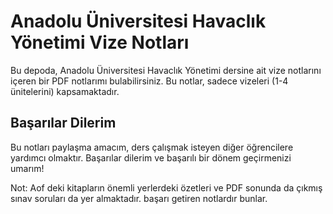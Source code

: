 # Anadolu Üniversitesi Havaclık Yönetimi Vize Notları

Bu depoda, Anadolu Üniversitesi Havaclık Yönetimi dersine ait vize notlarını içeren bir PDF notlarımı bulabilirsiniz. Bu notlar, sadece vizeleri (1-4 ünitelerini) kapsamaktadır.

## Başarılar Dilerim
Bu notları paylaşma amacım, ders çalışmak isteyen diğer öğrencilere yardımcı olmaktır. Başarılar dilerim ve başarılı bir dönem geçirmenizi umarım!

Not: Aof deki kitapların önemli yerlerdeki özetleri ve PDF sonunda da çıkmış sınav soruları da yer almaktadır.
başarı getiren notlardır bunlar.
